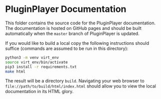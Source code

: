 PluginPlayer Documentation
==========================

This folder contains the source code for the PluginPlayer documentation. The
documentation is hosted on GitHub pages and should be built automatically when
the `master` branch of PluginPlayer is updated.

If you would like to build a local copy the following instructions should
suffice (commands are assumed to be run in this directory):

```.bash
python3 -m venv virt_env
source virt_env/bin/activate
pip3 install -r requirements.txt
make html
```

The result will be a directory `build`. Navigating your web browser to
`file://path/to/build/html/index.html` should allow you to view the local
documentation in its HTML glory.
